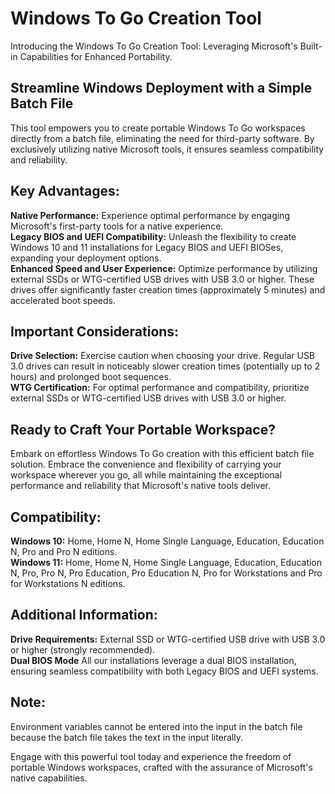 # Windows To Go Creation Tool
Introducing the Windows To Go Creation Tool: Leveraging Microsoft's Built-in Capabilities for Enhanced Portability.

## Streamline Windows Deployment with a Simple Batch File
This tool empowers you to create portable Windows To Go workspaces directly from a batch file, eliminating the need for third-party software. By exclusively utilizing native Microsoft tools, it ensures seamless compatibility and reliability.  

## Key Advantages:
**Native Performance:** Experience optimal performance by engaging Microsoft's first-party tools for a native experience.  
**Legacy BIOS and UEFI Compatibility:** Unleash the flexibility to create Windows 10 and 11 installations for Legacy BIOS and UEFI BIOSes, expanding your deployment options.  
**Enhanced Speed and User Experience:** Optimize performance by utilizing external SSDs or WTG-certified USB drives with USB 3.0 or higher. These drives offer significantly faster creation times (approximately 5 minutes) and accelerated boot speeds.  

## Important Considerations:
**Drive Selection:** Exercise caution when choosing your drive. Regular USB 3.0 drives can result in noticeably slower creation times (potentially up to 2 hours) and prolonged boot sequences.   
**WTG Certification:** For optimal performance and compatibility, prioritize external SSDs or WTG-certified USB drives with USB 3.0 or higher.  

## Ready to Craft Your Portable Workspace? 
Embark on effortless Windows To Go creation with this efficient batch file solution. Embrace the convenience and flexibility of carrying your workspace wherever you go, all while maintaining the exceptional performance and reliability that Microsoft's native tools deliver.  

## Compatibility: 
**Windows 10:** Home, Home N, Home Single Language, Education, Education N, Pro and Pro N editions.  
**Windows 11:** Home, Home N, Home Single Language, Education, Education N, Pro, Pro N, Pro Education, Pro Education N, Pro for Workstations and Pro for Workstations N editions.   

## Additional Information: 
**Drive Requirements:** External SSD or WTG-certified USB drive with USB 3.0 or higher (strongly recommended).  
**Dual BIOS Mode** All our installations leverage a dual BIOS installation, ensuring seamless compatibility with both Legacy BIOS and UEFI systems. 

## Note:
Environment variables cannot be entered into the input in the batch file because the batch file takes the text in the input literally.  

Engage with this powerful tool today and experience the freedom of portable Windows workspaces, crafted with the assurance of Microsoft's native capabilities.
